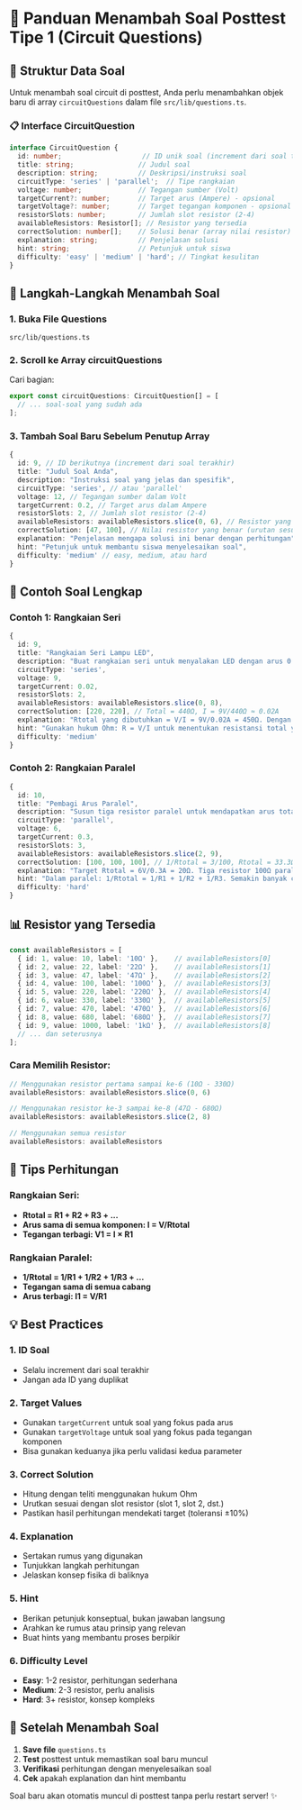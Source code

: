 # 📖 Panduan Menambah Soal Posttest Tipe 1 (Circuit Questions)

## 🎯 Struktur Data Soal

Untuk menambah soal circuit di posttest, Anda perlu menambahkan objek baru di array `circuitQuestions` dalam file `src/lib/questions.ts`.

### 📋 Interface CircuitQuestion

```typescript
interface CircuitQuestion {
  id: number;                    // ID unik soal (increment dari soal terakhir)
  title: string;                // Judul soal
  description: string;          // Deskripsi/instruksi soal
  circuitType: 'series' | 'parallel';  // Tipe rangkaian
  voltage: number;              // Tegangan sumber (Volt)
  targetCurrent?: number;       // Target arus (Ampere) - opsional
  targetVoltage?: number;       // Target tegangan komponen - opsional  
  resistorSlots: number;        // Jumlah slot resistor (2-4)
  availableResistors: Resistor[]; // Resistor yang tersedia
  correctSolution: number[];    // Solusi benar (array nilai resistor)
  explanation: string;          // Penjelasan solusi
  hint: string;                 // Petunjuk untuk siswa
  difficulty: 'easy' | 'medium' | 'hard'; // Tingkat kesulitan
}
```

## 🔧 Langkah-Langkah Menambah Soal

### 1. Buka File Questions
```
src/lib/questions.ts
```

### 2. Scroll ke Array circuitQuestions
Cari bagian:
```typescript
export const circuitQuestions: CircuitQuestion[] = [
  // ... soal-soal yang sudah ada
];
```

### 3. Tambah Soal Baru Sebelum Penutup Array
```typescript
{
  id: 9, // ID berikutnya (increment dari soal terakhir)
  title: "Judul Soal Anda",
  description: "Instruksi soal yang jelas dan spesifik",
  circuitType: 'series', // atau 'parallel'
  voltage: 12, // Tegangan sumber dalam Volt
  targetCurrent: 0.2, // Target arus dalam Ampere
  resistorSlots: 2, // Jumlah slot resistor (2-4)
  availableResistors: availableResistors.slice(0, 6), // Resistor yang bisa dipilih
  correctSolution: [47, 100], // Nilai resistor yang benar (urutan sesuai slot)
  explanation: "Penjelasan mengapa solusi ini benar dengan perhitungan",
  hint: "Petunjuk untuk membantu siswa menyelesaikan soal",
  difficulty: 'medium' // easy, medium, atau hard
}
```

## 🎨 Contoh Soal Lengkap

### Contoh 1: Rangkaian Seri
```typescript
{
  id: 9,
  title: "Rangkaian Seri Lampu LED",
  description: "Buat rangkaian seri untuk menyalakan LED dengan arus 0.02A menggunakan baterai 9V",
  circuitType: 'series',
  voltage: 9,
  targetCurrent: 0.02,
  resistorSlots: 2,
  availableResistors: availableResistors.slice(0, 8),
  correctSolution: [220, 220], // Total = 440Ω, I = 9V/440Ω ≈ 0.02A
  explanation: "Rtotal yang dibutuhkan = V/I = 9V/0.02A = 450Ω. Dengan R1=220Ω dan R2=220Ω: Rtotal = 440Ω, I = 9V/440Ω = 0.0205A ≈ 0.02A",
  hint: "Gunakan hukum Ohm: R = V/I untuk menentukan resistansi total yang diperlukan",
  difficulty: 'medium'
}
```

### Contoh 2: Rangkaian Paralel
```typescript
{
  id: 10,
  title: "Pembagi Arus Paralel",
  description: "Susun tiga resistor paralel untuk mendapatkan arus total 0.3A dengan tegangan 6V",
  circuitType: 'parallel',
  voltage: 6,
  targetCurrent: 0.3,
  resistorSlots: 3,
  availableResistors: availableResistors.slice(2, 9),
  correctSolution: [100, 100, 100], // 1/Rtotal = 3/100, Rtotal = 33.3Ω, I = 0.18A
  explanation: "Target Rtotal = 6V/0.3A = 20Ω. Tiga resistor 100Ω paralel: 1/Rtotal = 1/100 + 1/100 + 1/100 = 3/100, Rtotal = 33.3Ω",
  hint: "Dalam paralel: 1/Rtotal = 1/R1 + 1/R2 + 1/R3. Semakin banyak cabang, semakin kecil resistansi total",
  difficulty: 'hard'
}
```

## 📊 Resistor yang Tersedia

```typescript
const availableResistors = [
  { id: 1, value: 10, label: '10Ω' },    // availableResistors[0]
  { id: 2, value: 22, label: '22Ω' },    // availableResistors[1]
  { id: 3, value: 47, label: '47Ω' },    // availableResistors[2]
  { id: 4, value: 100, label: '100Ω' },  // availableResistors[3]
  { id: 5, value: 220, label: '220Ω' },  // availableResistors[4]
  { id: 6, value: 330, label: '330Ω' },  // availableResistors[5]
  { id: 7, value: 470, label: '470Ω' },  // availableResistors[6]
  { id: 8, value: 680, label: '680Ω' },  // availableResistors[7]
  { id: 9, value: 1000, label: '1kΩ' },  // availableResistors[8]
  // ... dan seterusnya
];
```

### Cara Memilih Resistor:
```typescript
// Menggunakan resistor pertama sampai ke-6 (10Ω - 330Ω)
availableResistors: availableResistors.slice(0, 6)

// Menggunakan resistor ke-3 sampai ke-8 (47Ω - 680Ω)  
availableResistors: availableResistors.slice(2, 8)

// Menggunakan semua resistor
availableResistors: availableResistors
```

## 🧮 Tips Perhitungan

### Rangkaian Seri:
- **Rtotal = R1 + R2 + R3 + ...**
- **Arus sama di semua komponen: I = V/Rtotal**
- **Tegangan terbagi: V1 = I × R1**

### Rangkaian Paralel:
- **1/Rtotal = 1/R1 + 1/R2 + 1/R3 + ...**
- **Tegangan sama di semua cabang**
- **Arus terbagi: I1 = V/R1**

## 💡 Best Practices

### 1. **ID Soal**
- Selalu increment dari soal terakhir
- Jangan ada ID yang duplikat

### 2. **Target Values**
- Gunakan `targetCurrent` untuk soal yang fokus pada arus
- Gunakan `targetVoltage` untuk soal yang fokus pada tegangan komponen
- Bisa gunakan keduanya jika perlu validasi kedua parameter

### 3. **Correct Solution**
- Hitung dengan teliti menggunakan hukum Ohm
- Urutkan sesuai dengan slot resistor (slot 1, slot 2, dst.)
- Pastikan hasil perhitungan mendekati target (toleransi ±10%)

### 4. **Explanation**
- Sertakan rumus yang digunakan
- Tunjukkan langkah perhitungan
- Jelaskan konsep fisika di baliknya

### 5. **Hint**
- Berikan petunjuk konseptual, bukan jawaban langsung
- Arahkan ke rumus atau prinsip yang relevan
- Buat hints yang membantu proses berpikir

### 6. **Difficulty Level**
- **Easy**: 1-2 resistor, perhitungan sederhana
- **Medium**: 2-3 resistor, perlu analisis
- **Hard**: 3+ resistor, konsep kompleks

## 🚀 Setelah Menambah Soal

1. **Save file** `questions.ts`
2. **Test** posttest untuk memastikan soal baru muncul
3. **Verifikasi** perhitungan dengan menyelesaikan soal
4. **Cek** apakah explanation dan hint membantu

Soal baru akan otomatis muncul di posttest tanpa perlu restart server! ✨